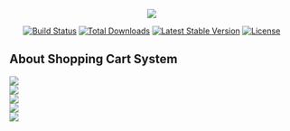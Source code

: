 <p align="center"><img src="https://laravel.com/assets/img/components/logo-laravel.svg"></p>

<p align="center">
<a href="https://travis-ci.org/laravel/framework"><img src="https://travis-ci.org/laravel/framework.svg" alt="Build Status"></a>
<a href="https://packagist.org/packages/laravel/framework"><img src="https://poser.pugx.org/laravel/framework/d/total.svg" alt="Total Downloads"></a>
<a href="https://packagist.org/packages/laravel/framework"><img src="https://poser.pugx.org/laravel/framework/v/stable.svg" alt="Latest Stable Version"></a>
<a href="https://packagist.org/packages/laravel/framework"><img src="https://poser.pugx.org/laravel/framework/license.svg" alt="License"></a>
</p>

## About Shopping Cart System

<img src="https://tufaceous-shifts.000webhostapp.com/img/1.png" />
<br/>
<img src="https://tufaceous-shifts.000webhostapp.com/img/2.png" />
<br/>
<img src="https://tufaceous-shifts.000webhostapp.com/img/3.png" />
<br/>
<img src="https://tufaceous-shifts.000webhostapp.com/img/4.png" />
<br/>
<img src="https://tufaceous-shifts.000webhostapp.com/img/5.png" />


